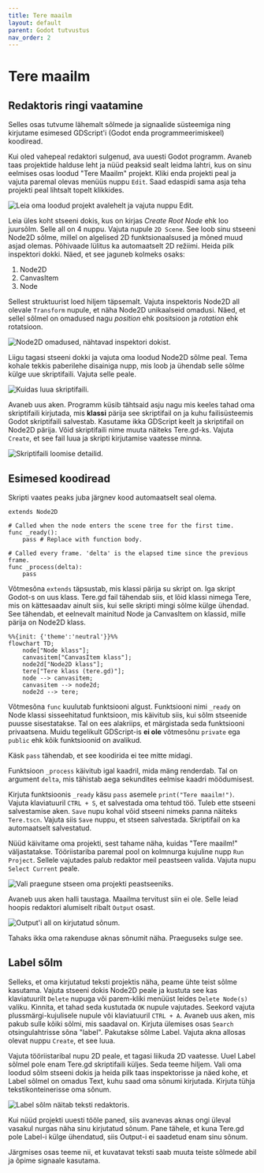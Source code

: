 ```yaml
---
title: Tere maailm
layout: default
parent: Godot tutvustus
nav_order: 2
---
```


# Tere maailm

## Redaktoris ringi vaatamine

Selles osas tutvume lähemalt sõlmede ja signaalide süsteemiga ning kirjutame esimesed GDScript'i (Godot enda programmeerimiskeel) koodiread.

Kui oled vahepeal redaktori sulgenud, ava uuesti Godot programm. Avaneb taas projektide halduse leht ja nüüd peaksid sealt leidma lahtri, kus on sinu eelmises osas loodud "Tere Maailm" projekt.
Kliki enda projekti peal ja vajuta paremal olevas menüüs nuppu `Edit`. Saad edaspidi sama asja teha projekti peal lihtsalt topelt klikkides.

![Leia oma loodud projekt avalehelt ja vajuta nuppu `Edit`.](./pildid/tere-maailm/projektihalduris-projekti-leidmine.png)

Leia üles koht stseeni dokis, kus on kirjas *Create Root Node* ehk loo juursõlm. Selle all on 4 nuppu. Vajuta nupule `2D Scene`. See loob sinu stseeni Node2D sõlme, millel on algelised 2D funktsionaalsused ja mõned muud asjad olemas. Põhivaade lülitus ka automaatselt 2D režiimi. Heida pilk inspektori dokki.
Näed, et see jaguneb kolmeks osaks:

1.  Node2D
2.  CanvasItem
3.  Node

Sellest struktuurist loed hiljem täpsemalt. Vajuta inspektoris Node2D all olevale `Transform` nupule, et näha Node2D unikaalseid omadusi. Näed, et sellel sõlmel on omadused nagu *position* ehk positsioon ja *rotation* ehk rotatsioon.

![Node2D omadused, nähtavad inspektori dokist.](./pildid/tere-maailm/node2d-inspektoris.png)

Liigu tagasi stseeni dokki ja vajuta oma loodud Node2D sõlme peal. Tema kohale tekkis paberilehe disainiga nupp, mis loob ja ühendab selle sõlme külge uue skriptifaili. Vajuta selle peale.

![Kuidas luua skriptifaili.](./pildid/tere-maailm/loo-voi-muuda-skripti.png)

Avaneb uus aken. Programm küsib tähtsaid asju nagu mis keeles tahad oma skriptifaili kirjutada, mis **klassi** pärija see skriptifail on ja kuhu failisüsteemis Godot skriptifaili salvestab. Kasutame ikka GDScript keelt ja skriptifail on Node2D pärija. Võid skriptifaili nime muuta näiteks Tere.gd-ks. Vajuta `Create`, et see fail luua ja skripti kirjutamise vaatesse minna.

![Skriptifaili loomise detailid.](./pildid/tere-maailm/loo-skript.png)

## Esimesed koodiread

Skripti vaates peaks juba järgnev kood automaatselt seal olema.

```gdscript
extends Node2D

# Called when the node enters the scene tree for the first time.
func _ready():
	pass # Replace with function body.

# Called every frame. 'delta' is the elapsed time since the previous frame.
func _process(delta):
	pass
```

Võtmesõna `extends` täpsustab, mis klassi pärija su skript on. Iga skript Godot-s on uus klass. Tere.gd fail tähendab siis, et lõid klassi nimega Tere, mis on kättesaadav ainult siis, kui selle skripti mingi sõlme külge ühendad. See tähendab, et eelnevalt mainitud Node ja CanvasItem on klassid, mille pärija on Node2D klass.

```mermaid
%%{init: {'theme':'neutral'}}%%
flowchart TD;
    node["Node klass"];
    canvasitem["CanvasItem klass"];
    node2d["Node2D klass"];
    tere["Tere klass (tere.gd)"];
    node --> canvasitem;
    canvasitem --> node2d;
    node2d --> tere;
```

Võtmesõna `func` kuulutab funktsiooni algust. Funktsiooni nimi `_ready` on Node klassi sisseehitatud funktsioon, mis käivitub siis, kui sõlm stseenide puusse sisestatakse. Tal on ees alakriips, et märgistada seda funktsiooni privaatsena. Muidu tegelikult GDScript-is **ei ole** võtmesõnu `private` ega `public` ehk kõik funktsioonid on avalikud.

Käsk `pass` tähendab, et see koodirida ei tee mitte midagi.

Funktsioon `_process` käivitub igal kaadril, mida mäng renderdab. Tal on argument `delta`, mis tähistab aega sekundites eelmise kaadri möödumisest.

Kirjuta funktsioonis `_ready` käsu `pass` asemele `print("Tere maailm!")`. Vajuta klaviatuuril `CTRL + S`, et salvestada oma tehtud töö. Tuleb ette stseeni salvestamise aken. `Save` nupu kohal võid stseeni nimeks panna näiteks `Tere.tscn`. Vajuta siis `Save` nuppu, et stseen salvestada. Skriptifail on ka automaatselt salvestatud.

Nüüd käivitame oma projekti, sest tahame näha, kuidas "Tere maailm!" väljastatakse. Tööriistariba paremal pool on kolmnurga kujuline nupp `Run Project`. Sellele vajutades palub redaktor meil peastseen valida. Vajuta nupu `Select Current` peale.

![Vali praegune stseen oma projekti peastseeniks.](./pildid/tere-maailm/vali-peastseen.png)

Avaneb uus aken halli taustaga. Maailma tervitust siin ei ole. Selle leiad hoopis redaktori alumiselt ribalt `Output` osast.

![Output'i all on kirjutatud sõnum.](./pildid/tere-maailm/tere-maailm-konsoolis.png)

Tahaks ikka oma rakenduse aknas sõnumit näha. Praeguseks sulge see.

## Label sõlm

Selleks, et oma kirjutatud teksti projektis näha, peame ühte teist sõlme kasutama. Vajuta stseeni dokis Node2D peale ja kustuta see kas  klaviatuurilt `Delete` nupuga või parem-kliki menüüst leides `Delete Node(s)` valiku. Kinnita, et tahad seda kustutada `OK` nupule vajutades. Seekord vajuta plussmärgi-kujulisele nupule või klaviatuuril `CTRL + A`. Avaneb uus aken, mis pakub sulle kõiki sõlmi, mis saadaval on. Kirjuta ülemises osas `Search` otsingulahtrisse sõna "label". Pakutakse sõlme Label. Vajuta akna allosas olevat nuppu `Create`, et see luua.

Vajuta tööriistaribal nupu 2D peale, et tagasi liikuda 2D vaatesse. Uuel Label sõlmel pole enam Tere.gd skriptifaili küljes. Seda teeme hiljem. Vali oma loodud sõlm stseeni dokis ja heida pilk taas inspektorisse ja näed kohe, et Label sõlmel on omadus Text, kuhu saad oma sõnumi kirjutada. Kirjuta tühja tekstikonteinerisse oma sõnum.

![Label sõlm näitab teksti redaktoris.](./pildid/tere-maailm/label-kuvab-teksti.png)

Kui nüüd projekti uuesti tööle paned, siis avanevas aknas ongi üleval vasakul nurgas näha sinu kirjutatud sõnum. Pane tähele, et kuna Tere.gd pole Label-i külge ühendatud, siis Output-i ei saadetud enam sinu sõnum.

Järgmises osas teeme nii, et kuvatavat teksti saab muuta teiste sõlmede abil ja õpime signaale kasutama.